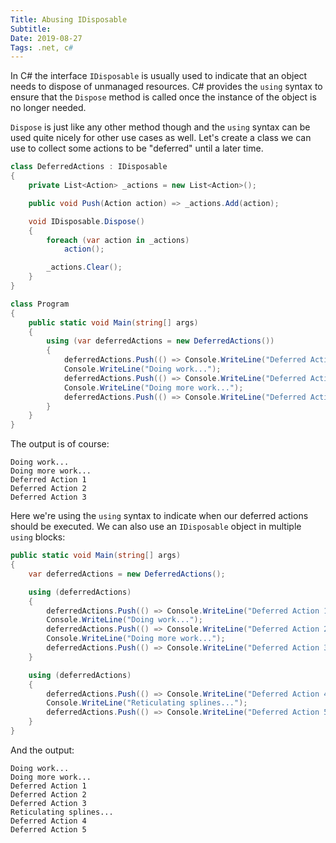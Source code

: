 ```yaml
---
Title: Abusing IDisposable
Subtitle: 
Date: 2019-08-27
Tags: .net, c#
---
```


In C# the interface `IDisposable` is usually used to indicate that an object
needs to dispose of unmanaged resources. C# provides the `using` syntax to
ensure that the `Dispose` method is called once the instance of the object is
no longer needed.

`Dispose` is just like any other method though and the `using` syntax can
be used quite nicely for other use cases as well. Let's create a class we
can use to collect some actions to be "deferred" until a later time.

<!--more-->

```c#
class DeferredActions : IDisposable
{
    private List<Action> _actions = new List<Action>();

    public void Push(Action action) => _actions.Add(action);

    void IDisposable.Dispose()
    {
        foreach (var action in _actions)
            action();

        _actions.Clear();
    }
}

class Program
{
    public static void Main(string[] args)
    {
        using (var deferredActions = new DeferredActions())
        {
            deferredActions.Push(() => Console.WriteLine("Deferred Action 1"));
            Console.WriteLine("Doing work...");
            deferredActions.Push(() => Console.WriteLine("Deferred Action 2"));
            Console.WriteLine("Doing more work...");
            deferredActions.Push(() => Console.WriteLine("Deferred Action 3"));
        }
    }
}
```

The output is of course:

```
Doing work...
Doing more work...
Deferred Action 1
Deferred Action 2
Deferred Action 3
```

Here we're using the `using` syntax to indicate when our deferred actions should
be executed. We can also use an `IDisposable` object in multiple `using` blocks:

```c#
public static void Main(string[] args)
{
    var deferredActions = new DeferredActions();

    using (deferredActions)
    {
        deferredActions.Push(() => Console.WriteLine("Deferred Action 1"));
        Console.WriteLine("Doing work...");
        deferredActions.Push(() => Console.WriteLine("Deferred Action 2"));
        Console.WriteLine("Doing more work...");
        deferredActions.Push(() => Console.WriteLine("Deferred Action 3"));
    }

    using (deferredActions)
    {
        deferredActions.Push(() => Console.WriteLine("Deferred Action 4"));
        Console.WriteLine("Reticulating splines...");
        deferredActions.Push(() => Console.WriteLine("Deferred Action 5"));
    }
}
```

And the output:

```
Doing work...
Doing more work...
Deferred Action 1
Deferred Action 2
Deferred Action 3
Reticulating splines...
Deferred Action 4
Deferred Action 5
```
